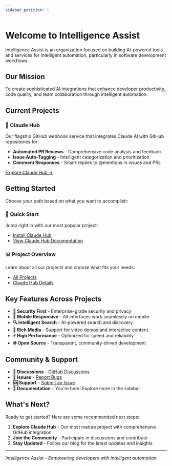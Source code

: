 ```yaml
---
sidebar_position: 1
---
```


# Welcome to Intelligence Assist

Intelligence Assist is an organization focused on building AI-powered tools and services for intelligent automation, particularly in software development workflows.

## Our Mission

To create sophisticated AI integrations that enhance developer productivity, code quality, and team collaboration through intelligent automation.

## Current Projects

### 🤖 Claude Hub
Our flagship GitHub webhook service that integrates Claude AI with GitHub repositories for:
- **Automated PR Reviews** - Comprehensive code analysis and feedback
- **Issue Auto-Tagging** - Intelligent categorization and prioritization
- **Comment Responses** - Smart replies to @mentions in issues and PRs

[Explore Claude Hub →](../claude-hub/overview)

## Getting Started

Choose your path based on what you want to accomplish:

### 🚀 Quick Start
Jump right in with our most popular project:
- [Install Claude Hub](../claude-hub/getting-started/installation)
- [View Claude Hub Documentation](../claude-hub/overview)

### 📊 Project Overview
Learn about all our projects and choose what fits your needs:
- [All Projects](./projects/overview)
- [Claude Hub Details](./projects/claude-hub)

## Key Features Across Projects

- **🔐 Security First** - Enterprise-grade security and privacy
- **📱 Mobile Responsive** - All interfaces work seamlessly on mobile
- **🔍 Intelligent Search** - AI-powered search and discovery
- **🎥 Rich Media** - Support for video demos and interactive content
- **⚡ High Performance** - Optimized for speed and reliability
- **🌐 Open Source** - Transparent, community-driven development

## Community & Support

- **💬 Discussions** - [GitHub Discussions](https://github.com/orgs/intelligence-assist/discussions)
- **🐛 Issues** - [Report Bugs](https://github.com/intelligence-assist/intelligence-assist-docs/issues)
- **🆘 Support** - [Submit an Issue](https://github.com/intelligence-assist/intelligence-assist-docs/issues/new)
- **📖 Documentation** - You're here! Explore more in the sidebar

## What's Next?

Ready to get started? Here are some recommended next steps:

1. **Explore Claude Hub** - Our most mature project with comprehensive GitHub integration
2. **Join the Community** - Participate in discussions and contribute
3. **Stay Updated** - Follow our blog for the latest updates and insights

---

*Intelligence Assist - Empowering developers with intelligent automation.*